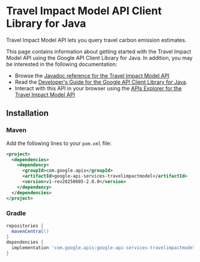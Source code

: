 # Travel Impact Model API Client Library for Java

Travel Impact Model API lets you query travel carbon emission estimates.

This page contains information about getting started with the Travel Impact Model API
using the Google API Client Library for Java. In addition, you may be interested
in the following documentation:

* Browse the [Javadoc reference for the Travel Impact Model API][javadoc]
* Read the [Developer's Guide for the Google API Client Library for Java][google-api-client].
* Interact with this API in your browser using the [APIs Explorer for the Travel Impact Model API][api-explorer]

## Installation

### Maven

Add the following lines to your `pom.xml` file:

```xml
<project>
  <dependencies>
    <dependency>
      <groupId>com.google.apis</groupId>
      <artifactId>google-api-services-travelimpactmodel</artifactId>
      <version>v1-rev20250605-2.0.0</version>
    </dependency>
  </dependencies>
</project>
```

### Gradle

```gradle
repositories {
  mavenCentral()
}
dependencies {
  implementation 'com.google.apis:google-api-services-travelimpactmodel:v1-rev20250605-2.0.0'
}
```

[javadoc]: https://googleapis.dev/java/google-api-services-travelimpactmodel/latest/index.html
[google-api-client]: https://github.com/googleapis/google-api-java-client/
[api-explorer]: https://developers.google.com/apis-explorer/#p/travelimpactmodel/v1/
